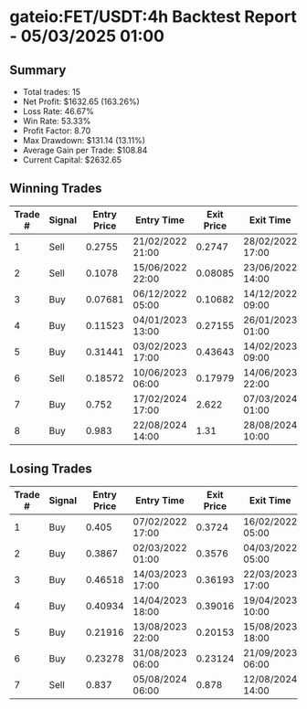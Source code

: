 # gateio:FET/USDT:4h Backtest Report - 05/03/2025 01:00
## Summary

- Total trades: 15
- Net Profit: $1632.65 (163.26%)
- Loss Rate: 46.67%
- Win Rate: 53.33%
- Profit Factor: 8.70
- Max Drawdown: $131.14 (13.11%)
- Average Gain per Trade: $108.84
- Current Capital: $2632.65

## Winning Trades

| Trade # | Signal | Entry Price | Entry Time | Exit Price | Exit Time | Gain |
|---------|--------|-------------|------------|------------|-----------|------|
| 1 | Sell | 0.2755 | 21/02/2022 21:00 | 0.2747 | 28/02/2022 17:00 | $0.71 |
| 2 | Sell | 0.1078 | 15/06/2022 22:00 | 0.08085 | 23/06/2022 14:00 | $60.13 |
| 3 | Buy | 0.07681 | 06/12/2022 05:00 | 0.10682 | 14/12/2022 09:00 | $99.85 |
| 4 | Buy | 0.11523 | 04/01/2023 13:00 | 0.27155 | 26/01/2023 01:00 | $380.57 |
| 5 | Buy | 0.31441 | 03/02/2023 17:00 | 0.43643 | 14/02/2023 09:00 | $145.80 |
| 6 | Sell | 0.18572 | 10/06/2023 06:00 | 0.17979 | 14/06/2023 22:00 | $12.28 |
| 7 | Buy | 0.752 | 17/02/2024 17:00 | 2.622 | 07/03/2024 01:00 | $943.30 |
| 8 | Buy | 0.983 | 22/08/2024 14:00 | 1.31 | 28/08/2024 10:00 | $202.13 |


## Losing Trades

| Trade # | Signal | Entry Price | Entry Time | Exit Price | Exit Time | Loss |
|---------|--------|-------------|------------|------------|-----------|------|
| 1 | Buy | 0.405 | 07/02/2022 17:00 | 0.3724 | 16/02/2022 05:00 | $20.12 |
| 2 | Buy | 0.3867 | 02/03/2022 01:00 | 0.3576 | 04/03/2022 05:00 | $18.45 |
| 3 | Buy | 0.46518 | 14/03/2023 17:00 | 0.36193 | 22/03/2023 17:00 | $91.47 |
| 4 | Buy | 0.40934 | 14/04/2023 18:00 | 0.39016 | 19/04/2023 10:00 | $18.24 |
| 5 | Buy | 0.21916 | 13/08/2023 22:00 | 0.20153 | 15/08/2023 18:00 | $31.19 |
| 6 | Buy | 0.23278 | 31/08/2023 06:00 | 0.23124 | 21/09/2023 06:00 | $2.51 |
| 7 | Sell | 0.837 | 05/08/2024 06:00 | 0.878 | 12/08/2024 14:00 | $30.13 |
